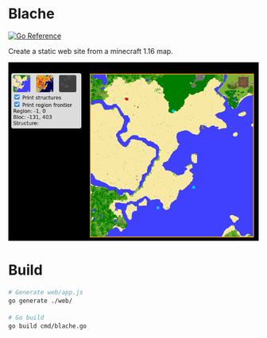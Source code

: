 # Blache

[![Go Reference](https://pkg.go.dev/badge/github.com/HuguesGuilleus/blache.svg)](https://pkg.go.dev/github.com/HuguesGuilleus/blache)

Create a static web site from a minecraft 1.16 map.

![Example](https://github.com/HuguesGuilleus/blache/blob/master/capture.png?raw=true)

# Build

```sh
# Generate web/app.js
go generate ./web/

# Go build
go build cmd/blache.go
```
